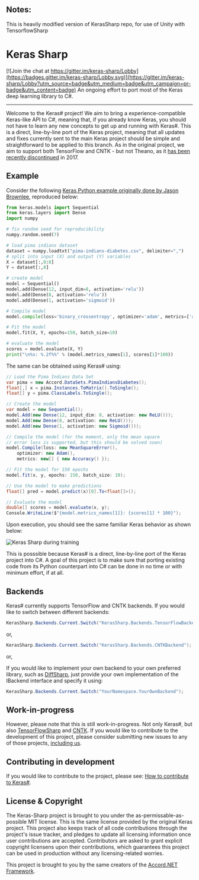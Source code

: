 
## Notes:
This is heavily modified version of KerasSharp repo, for use of Unity with TensorflowSharp

# Keras Sharp

[![Join the chat at https://gitter.im/keras-sharp/Lobby](https://badges.gitter.im/keras-sharp/Lobby.svg)](https://gitter.im/keras-sharp/Lobby?utm_source=badge&utm_medium=badge&utm_campaign=pr-badge&utm_content=badge)
An ongoing effort to port most of the Keras deep learning library to C#.

-----

Welcome to the Keras# project! We aim to bring a experience-compatible Keras-like API to C#, meaning that, if you already know Keras, you should not have to learn any new concepts to get up and running with Keras#. This is a direct, line-by-line port of the Keras project, meaning that all updates and fixes currently sent to the main Keras project should be simple and straightforward to be applied to this branch. As in the original project, we aim to support both TensorFlow and CNTK - but not Theano, as it [has been recently discontinued](https://groups.google.com/d/msg/theano-users/7Poq8BZutbY/rNCIfvAEAwAJ) in 2017.

## Example

Consider the following [Keras Python example originally done by Jason Brownlee](https://machinelearningmastery.com/tutorial-first-neural-network-python-keras/), reproduced below:

```python
from keras.models import Sequential
from keras.layers import Dense
import numpy

# fix random seed for reproducibility
numpy.random.seed(7)

# load pima indians dataset
dataset = numpy.loadtxt("pima-indians-diabetes.csv", delimiter=",")
# split into input (X) and output (Y) variables
X = dataset[:,0:8]
Y = dataset[:,8]

# create model
model = Sequential()
model.add(Dense(12, input_dim=8, activation='relu'))
model.add(Dense(8, activation='relu'))
model.add(Dense(1, activation='sigmoid'))

# Compile model
model.compile(loss='binary_crossentropy', optimizer='adam', metrics=['accuracy'])

# Fit the model
model.fit(X, Y, epochs=150, batch_size=10)

# evaluate the model
scores = model.evaluate(X, Y)
print("\n%s: %.2f%%" % (model.metrics_names[1], scores[1]*100))
```

The same can be obtained using Keras# using:

```csharp
// Load the Pima Indians Data Set
var pima = new Accord.DataSets.PimaIndiansDiabetes();
float[,] x = pima.Instances.ToMatrix().ToSingle();
float[] y = pima.ClassLabels.ToSingle();

// Create the model
var model = new Sequential();
model.Add(new Dense(12, input_dim: 8, activation: new ReLU()));
model.Add(new Dense(8, activation: new ReLU()));
model.Add(new Dense(1, activation: new Sigmoid()));

// Compile the model (for the moment, only the mean square 
// error loss is supported, but this should be solved soon)
model.Compile(loss: new MeanSquareError(), 
    optimizer: new Adam(), 
    metrics: new[] { new Accuracy() });

// Fit the model for 150 epochs
model.fit(x, y, epochs: 150, batch_size: 10);

// Use the model to make predictions
float[] pred = model.predict(x)[0].To<float[]>();

// Evaluate the model
double[] scores = model.evaluate(x, y);
Console.WriteLine($"{model.metrics_names[1]}: {scores[1] * 100}");
```

Upon execution, you should see the same familiar Keras behavior as shown below:

![Keras Sharp during training](https://github.com/cesarsouza/keras-sharp/raw/master/Docs/Wiki/learning.png)

This is posssible because Keras# is a direct, line-by-line port of the Keras project into C#. A goal of this project is to make sure that porting existing code from its Python counterpart into C# can be done in no time or with minimum effort, if at all.

## Backends

Keras# currently supports TensorFlow and CNTK backends. If you would like to switch between different backends:

```csharp
KerasSharp.Backends.Current.Switch("KerasSharp.Backends.TensorFlowBackend");
```
or,
```csharp
KerasSharp.Backends.Current.Switch("KerasSharp.Backends.CNTKBackend");
```
or,

If you would like to implement your own backend to your own preferred library, such as [DiffSharp](https://github.com/DiffSharp/DiffSharp), just provide your own implementation of the IBackend interface and specify it using:
```csharp
KerasSharp.Backends.Current.Switch("YourNamespace.YourOwnBackend");
```

## Work-in-progress

However, please note that this is still work-in-progress. Not only Keras#, but also [TensorFlowSharp](https://github.com/migueldeicaza/TensorFlowSharp) and [CNTK](https://github.com/Microsoft/CNTK). If you would like to contribute to the development of this project, please consider submitting new issues to any of those projects, [including us](https://github.com/cesarsouza/keras-sharp/issues).

## Contributing in development

If you would like to contribute to the project, please see: [How to contribute to Keras#](https://github.com/cesarsouza/keras-sharp/wiki/How-to-contribute-in-development).

## License & Copyright

The Keras-Sharp project is brought to you under the as-permissable-as-possible MIT license. This is the same license provided by the original Keras project. This project also keeps track of all code contributions through the project's issue tracker, and pledges to update all licensing information once user contributions are accepted. Contributors are asked to grant explicit copyright licensens upon their contributions, which guarantees this project can be used in production without any licensing-related worries.

This project is brought to you by the same creators of the [Accord.NET Framework](https://github.com/accord-net/framework).
